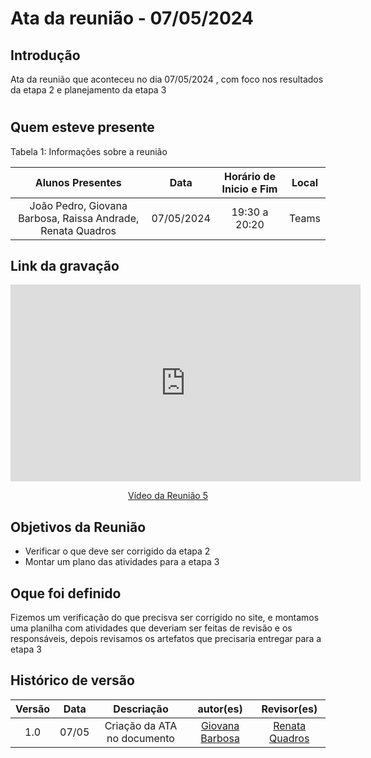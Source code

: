 # Ata da reunião - 07/05/2024

## Introdução
Ata da reunião que aconteceu no dia 07/05/2024 , com foco nos resultados da etapa 2 e planejamento da etapa 3 

#

## Quem esteve presente

Tabela 1: Informações sobre a reunião

| Alunos Presentes       | Data | Horário de Inicio e Fim                                 | Local            |
| :--------: | :----: | :--------------------:                    | :---------------: |
|  João Pedro, Giovana Barbosa, Raissa Andrade, Renata Quadros |  07/05/2024   | 19:30 a 20:20 | Teams  | 

## Link da gravação

<p style="text-align: center"><iframe width="560" height="315" src="https://www.youtube.com/embed/yqx7mi9VyFo" title="YouTube video player" frameborder="0" allow="accelerometer; autoplay; clipboard-write; encrypted-media; gyroscope; picture-in-picture; web-share" referrerpolicy="strict-origin-when-cross-origin" allowfullscreen></iframe></p>
<p style="text-align: center"><a href="https://youtu.be/yqx7mi9VyFo" target="blanket">Vídeo da Reunião 5</a></p>

## Objetivos da Reunião

- Verificar o que deve ser corrigido da etapa 2
- Montar um plano das atividades para a etapa 3

## Oque foi definido

Fizemos um verificação do que precisva ser corrigido no site, e montamos uma planilha com atividades que deveriam ser feitas de revisão e os responsáveis, depois revisamos os artefatos que precisaria entregar para a etapa 3

## Histórico de versão
|                            Versão                             |              Data               |                    Descriação                     | autor(es)           |  Revisor(es)          |
| :----------------------------------------------------------: | :-------------------------------: | :-------------------------------------------------: | :-------------------------------: |  :-------------------------------: | 
| 1.0 |  07/05  | Criação da ATA no documento |[Giovana Barbosa ](https://github.com/gio221) |[Renata Quadros](https://github.com/Renatinha28)  |11/05|

